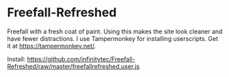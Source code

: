 # Freefall-Refreshed
Freefall with a fresh coat of paint.
Using this makes the site look cleaner and have fewer distractions.
I use Tampermonkey for installing userscripts. Get it at <https://tampermonkey.net/>.

Install: <https://github.com/infinitytec/Freefall-Refreshed/raw/master/freefallrefreshed.user.js>
